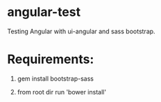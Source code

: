 angular-test
============

Testing Angular with ui-angular and sass bootstrap.

Requirements:
=============
1) gem install bootstrap-sass

2) from root dir run 'bower install'